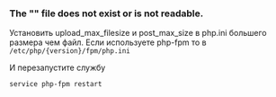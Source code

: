 ### The "" file does not exist or is not readable.

Установить upload_max_filesize и post_max_size в php.ini большего размера чем файл.
Если используете php-fpm то в `/etc/php/{version}/fpm/php.ini`

И перезапустите службу 
```bash
service php-fpm restart
```
